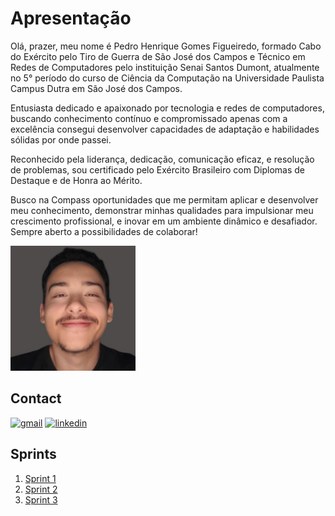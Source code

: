 
# Apresentação

Olá, prazer, meu nome é Pedro Henrique Gomes Figueiredo, formado Cabo do Exército pelo Tiro de Guerra de São José dos Campos e Técnico em Redes de Computadores pelo instituição Senai Santos Dumont, atualmente no 5° período do curso de Ciência da Computação na Universidade Paulista Campus Dutra em São José dos Campos.

Entusiasta dedicado e apaixonado por tecnologia e redes de computadores, buscando conhecimento contínuo e compromissado apenas com a excelência  consegui desenvolver capacidades de adaptação e habilidades sólidas por onde passei.

Reconhecido pela liderança, dedicação, comunicação eficaz, e resolução de problemas, sou certificado pelo Exército Brasileiro com Diplomas de Destaque e de Honra ao Mérito.

Busco na Compass oportunidades que me permitam aplicar e desenvolver meu conhecimento, demonstrar minhas qualidades para impulsionar meu crescimento profissional, e inovar em um ambiente dinâmico e desafiador. Sempre aberto a possibilidades de colaborar!

<img src="img_foto_pessoal_readme/foto-pessoal_colorida.jpg" alt="Foto Pessoal" width=200px />

## Contact

[![gmail](https://img.shields.io/badge/Gmail-D14836?style=for-the-badge&logo=gmail&logoColor=white)](pedro.henriquegofig@gmail.com)
[![linkedin](https://img.shields.io/badge/LinkedIn-0077B5?style=for-the-badge&logo=linkedin&logoColor=white)](https://www.linkedin.com/in/pedrogofigueiredo)

## Sprints

1. [Sprint 1](./Sprint1/README.md)
2. [Sprint 2](./Sprint2/README.md)
3. [Sprint 3](./Sprint3/README.md)
